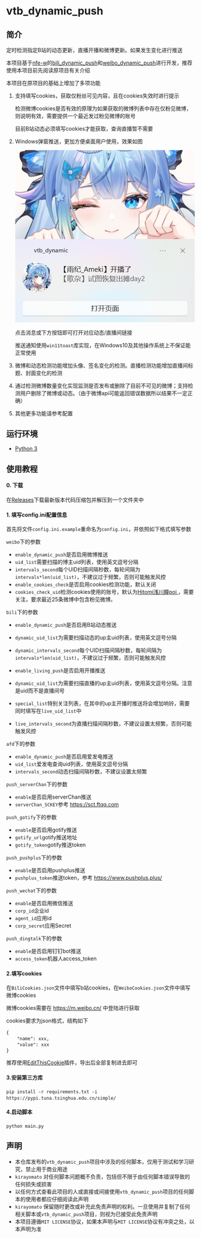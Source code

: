 # vtb_dynamic_push
## 简介

定时检测指定B站的动态更新，直播开播和微博更新。如果发生变化进行推送

本项目基于[nfe-w](https://github.com/nfe-w)的[bili_dynamic_push](https://github.com/nfe-w/bili_dynamic_push)和[weibo_dynamic_push](https://github.com/nfe-w/weibo_dynamic_push/)进行开发，推荐使用本项目前先阅读原项目有关介绍

本项目在原项目的基础上增加了多项功能

1. 支持填写cookies，获取仅粉丝可见内容，且在cookies失效时进行提示

    检测微博cookies是否有效的原理为如果获取的微博列表中存在仅粉见微博，则说明有效，需要提供一个最近发过粉见微博的账号

    目前B站动态必须填写cookies才能获取，查询直播暂不需要

2. Windows弹窗推送，更加方便桌面用户使用，效果如图

    ![推送示例](example.png)

    点击消息或下方按钮即可打开对应动态/直播间链接

    推送通知使用`win11toast`库实现，在Windows10及其他操作系统上不保证能正常使用


3. 微博和动态检测功能增加头像、签名变化的检测。直播检测功能增加直播间标题、封面变化的检测

4. 通过检测微博数量变化实现监测是否发布或删除了目前不可见的微博；支持检测用户删除了微博或动态。（由于微博api可能返回错误数据所以结果不一定正确）

5. 其他更多功能请参考配置

## 运行环境

- [Python 3](https://www.python.org/)

## 使用教程

#### 0. 下载
在[Releases](https://github.com/kirayomato/vtb_dynamic_push/releases)下载最新版本代码压缩包并解压到一个文件夹中

#### 1. 填写config.ini配置信息
首先将文件`config.ini.example`重命名为`config.ini`，并依照如下格式填写参数

`weibo`下的参数
- `enable_dynamic_push`是否启用微博推送
- `uid_list`需要扫描的博主uid列表，使用英文逗号分隔
- `intervals_second`每个UID扫描间隔秒数，每轮间隔为`intervals*len(uid_list)`，不建议过于频繁，否则可能触发风控
- `enable_cookies_check`是否启用cookies检测功能，默认关闭
- `cookies_check_uid`检测cookies使用的账号，默认为[Hitomi浅川瞳poi
](https://weibo.com/u/1794972577)，需要关注，要求最近25条微博中包含粉见微博。

`bili`下的参数
- `enable_dynamic_push`是否启用B站动态推送
- `dynamic_uid_list`为需要扫描动态的up主uid列表，使用英文逗号分隔
- `dynamic_intervals_second`每个UID扫描间隔秒数，每轮间隔为`intervals*len(uid_list)`，不建议过于频繁，否则可能触发风控

- `enable_living_push`是否启用开播推送
- `dynamic_uid_list`为需要扫描直播的up主uid列表，使用英文逗号分隔。注意是uid而不是直播间号
- `special_list`特别关注列表，在其中的up主开播时推送将会增加响铃，需要同时填写在`live_uid_list`中
- `live_intervals_second`为直播扫描间隔秒数，不建议设置太频繁，否则可能触发风控

`afd`下的参数
- `enable_dynamic_push`是否启用爱发电推送 
- `uid_list`爱发电查询uid列表，使用英文逗号分隔
- `intervals_second`动态扫描间隔秒数，不建议设置太频繁

`push_serverChan`下的参数

- `enable`是否启用serverChan推送
- `serverChan_SCKEY`参考 https://sct.ftqq.com

`push_gotify`下的参数

- `enable`是否启用gotify推送
- `gotify_url`gotify推送地址
- `gotify_token`gotify推送token


`push_pushplus`下的参数

- `enable`是否启用pushplus推送
- `pushplus_token`推送token，参考 https://www.pushplus.plus/

`push_wechat`下的参数

- `enable`是否启用微信推送
- `corp_id`企业id
- `agent_id`应用id
- `corp_secret`应用Secret

`push_dingtalk`下的参数

- `enable`是否启用钉钉bot推送
- `access_token`机器人access_token

#### 2.填写cookies

在`BiliCookies.json`文件中填写b站cookies，在`WeiboCookies.json`文件中填写微博cookies

微博cookies需要在 https://m.weibo.cn/ 中登陆进行获取

cookies要求为json格式，结构如下
```
{
    "name": xxx,
    "value": xxx
}
```
推荐使用[EditThisCookie](https://chromewebstore.google.com/detail/editthiscookie/fngmhnnpilhplaeedifhccceomclgfbg)插件，导出后全部复制进去即可
#### 3.安装第三方库

`pip install -r requirements.txt -i https://pypi.tuna.tsinghua.edu.cn/simple/`

#### 4.启动脚本

`python main.py`

## 声明

- 本仓库发布的`vtb_dynamic_push`项目中涉及的任何脚本，仅用于测试和学习研究，禁止用于商业用途
- `kirayomato` 对任何脚本问题概不负责，包括但不限于由任何脚本错误导致的任何损失或损害
- 以任何方式查看此项目的人或直接或间接使用`vtb_dynamic_push`项目的任何脚本的使用者都应仔细阅读此声明
- `kirayomato` 保留随时更改或补充此免责声明的权利。一旦使用并复制了任何相关脚本或`vtb_dynamic_push`项目，则视为已接受此免责声明
- 本项目遵循`MIT LICENSE`协议，如果本声明与`MIT LICENSE`协议有冲突之处，以本声明为准
